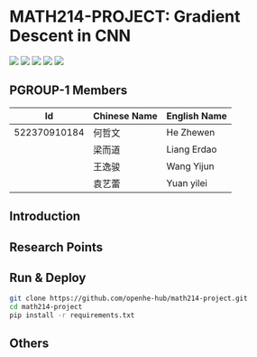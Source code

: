 # MATH214-PROJECT: Gradient Descent in CNN
![](https://img.shields.io/badge/Project-MATH214-red)
![](https://img.shields.io/badge/Lang-Python3.8-cyan)
![](https://img.shields.io/badge/Framework-Pytorch-orange)
![](https://img.shields.io/badge/Model-CNN-blueviolet)
![](https://img.shields.io/badge/CUDA-ENABLED-lightgreen)

## PGROUP-1 Members
| Id           | Chinese Name | English Name |
| ------------ | ------------ | ------------ |
| 522370910184 | 何哲文       | He Zhewen    |
|              | 梁而道       | Liang Erdao  |
|              | 王逸骏       | Wang Yijun   |
|              | 袁艺蕾       | Yuan yilei   |
## Introduction
## Research Points
## Run & Deploy
```bash
git clone https://github.com/openhe-hub/math214-project.git
cd math214-project
pip install -r requirements.txt
```
## Others
